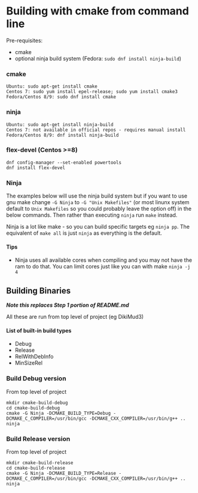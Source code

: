 # Building with cmake from command line

Pre-requisites:
   * cmake
   * optional ninja build system (Fedora: `sudo dnf install ninja-build`)

### cmake
    Ubuntu: sudo apt-get install cmake
    Centos 7: sudo yum install epel-release; sudo yum install cmake3
    Fedora/Centos 8/9: sudo dnf install cmake

### ninja
    Ubuntu: sudo apt-get install ninja-build
    Centos 7: not available in official repos - requires manual install
    Fedora/Centos 8/9: dnf install ninja-build

### flex-devel (Centos >=8)
    dnf config-manager --set-enabled powertools
    dnf install flex-devel

### Ninja

The examples below will use the ninja build system but if you want to use gnu make change `-G Ninja` to `-G "Unix Makefiles"` (or most linunx system default to `Unix Makefiles` so you could probably leave the option off) in the below commands. Then rather than executing `ninja` run `make` instead.

Ninja is a lot like make - so you can build specific targets eg `ninja pp`. The equivalent of `make all` is just `ninja` as everything is the default.

#### Tips

* Ninja uses all available cores when compiling and you may not have the ram to do that. You can limit cores just like you can with make `ninja -j 4`

## Building Binaries
***Note this replaces Step 1 portion of README.md***

All these are run from top level of project (eg DikiMud3) 

#### List of built-in build types
* Debug
* Release
* RelWithDebInfo
* MinSizeRel

### Build Debug version
From top level of project

    mkdir cmake-build-debug
    cd cmake-build-debug
    cmake -G Ninja -DCMAKE_BUILD_TYPE=Debug -DCMAKE_C_COMPILER=/usr/bin/gcc -DCMAKE_CXX_COMPILER=/usr/bin/g++ ..
    ninja

### Build Release version
From top level of project

    mkdir cmake-build-release
    cd cmake-build-release
    cmake -G Ninja -DCMAKE_BUILD_TYPE=Release -DCMAKE_C_COMPILER=/usr/bin/gcc -DCMAKE_CXX_COMPILER=/usr/bin/g++ ..
    ninja

